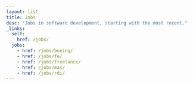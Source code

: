 ```yaml
---
layout: list
title: Jobs
desc: "Jobs in software development, starting with the most recent."
_links:
  self:
    href: /jobs/
  jobs:
    - href: /jobs/boeing/
    - href: /jobs/fe/
    - href: /jobs/freelance/
    - href: /jobs/mas/
    - href: /jobs/rdi/
---
```

